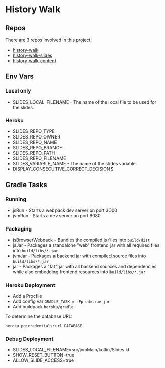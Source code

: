 # History Walk

## Repos

There are 3 repos involved in this project:

* [history-walk](https://github.com/pambrose/history-walk)
* [history-walk-slides](https://github.com/pambrose/history-walk-slides)
* [history-walk-content](https://github.com/pambrose/history-walk-content)

## Env Vars

### Local only
* SLIDES_LOCAL_FILENAME - The name of the local file to be used for the slides.

### Heroku
* SLIDES_REPO_TYPE
* SLIDES_REPO_OWNER
* SLIDES_REPO_NAME
* SLIDES_REPO_BRANCH
* SLIDES_REPO_PATH
* SLIDES_REPO_FILENAME
* SLIDES_VARIABLE_NAME - The name of the slides variable.
* DISPLAY_CONSECUTIVE_CORRECT_DECISIONS

## Gradle Tasks

### Running

* jsRun - Starts a webpack dev server on port 3000
* jvmRun - Starts a dev server on port 8080

### Packaging

* jsBrowserWebpack - Bundles the compiled js files into `build/dist`
* jsJar - Packages a standalone "web" frontend jar with all required files into `build/libs/*.jar`
* jvmJar - Packages a backend jar with compiled source files into `build/libs/*.jar`
* jar - Packages a "fat" jar with all backend sources and dependencies while also embedding frontend resources
  into `build/libs/*.jar`

### Heroku Deployment

* Add a Procfile
* Add config var `GRADLE_TASK = -Pprod=true jar`
* Add buildpack `heroku/gradle`

To determine the database URL:
```bash
heroku pg:credentials:url DATABASE
```

### Debug Deployment

* SLIDES_LOCAL_FILENAME=src/jvmMain/kotlin/Slides.kt
* SHOW_RESET_BUTTON=true
* ALLOW_SLIDE_ACCESS=true
